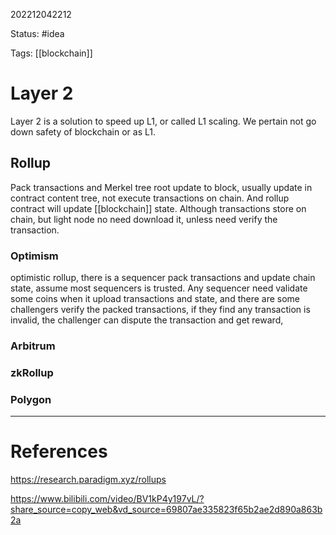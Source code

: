 202212042212

Status: #idea

Tags: [[blockchain]]

# Layer 2

Layer 2 is a solution to speed up L1, or called L1 scaling. We pertain not go down safety of blockchain or as L1.

## Rollup

Pack transactions and Merkel tree root update to block, usually update in contract content tree, not execute transactions on chain. And rollup contract will update [[blockchain]] state. Although transactions store on chain, but light node no need download it, unless need verify the transaction.

### Optimism

optimistic rollup, there is a sequencer pack transactions and update chain state, assume most sequencers is trusted. Any sequencer need validate some coins when it upload transactions and state, and there are some challengers verify the packed transactions, if they find any transaction is invalid, the challenger can dispute the transaction and get reward, 

### Arbitrum

### zkRollup

### Polygon

---
# References

https://research.paradigm.xyz/rollups

https://www.bilibili.com/video/BV1kP4y197vL/?share_source=copy_web&vd_source=69807ae335823f65b2ae2d890a863b2a